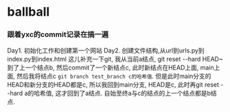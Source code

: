 # ballball

### 跟着yxc的commit记录在搞一遍
Day1. 初始化工作和创建第一个网站
Day2. 创建文件结构,从url到urls.py到index.py到index.html
这儿补充一下git, 我从当前a结点, git reset --hard HEAD~到了上一个结点b, 然后commit了一个新结点c, 此时新结点在HEAD上面, main上面, 然后我将结点c `git branch test_branch c的哈希值`.
但是此时main分支的HEAD和新分支的HEAD都是c, 所以我回到main分支, HEAD是c, 此时再git reset --hard a的哈希值, 这才回到了a结点. 自始至终a与c的结点的上一个结点都是b结点.

